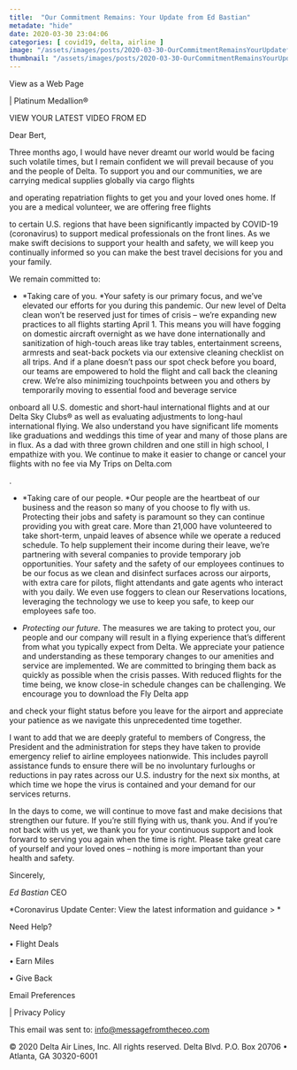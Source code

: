 ```yaml
---
title:  "Our Commitment Remains: Your Update from Ed Bastian"
metadate: "hide"
date: 2020-03-30 23:04:06
categories: [ covid19, delta, airline ]
image: "/assets/images/posts/2020-03-30-OurCommitmentRemainsYourUpdatefromEdBastian_full.png"
thumbnail: "/assets/images/posts/2020-03-30-OurCommitmentRemainsYourUpdatefromEdBastian.png"
---
```

  View as a Web Page

 | Platinum Medallion®

VIEW YOUR LATEST VIDEO FROM ED


Dear Bert,

Three months ago, I would have never dreamt our world would be facing such
volatile times, but I remain confident we will prevail because of you and
the people of Delta. To support you and our communities, we are carrying
medical supplies globally via cargo flights

and operating repatriation flights to get you and your loved ones home. If
you are a medical volunteer, we are offering free flights

to certain U.S. regions that have been significantly impacted by COVID-19
(coronavirus) to support medical professionals on the front lines. As we
make swift decisions to support your health and safety, we will keep you
continually informed so you can make the best travel decisions for you and
your family.

We remain committed to:

   - *Taking care of you. *Your safety is our primary focus, and we’ve
   elevated our efforts for you during this pandemic. Our new level of Delta
   clean won’t be reserved just for times of crisis – we’re expanding new
   practices to all flights starting April 1. This means you will have fogging
   on domestic aircraft overnight as we have done internationally and
   sanitization of high-touch areas like tray tables, entertainment screens,
   armrests and seat-back pockets via our extensive cleaning checklist on all
   trips. And if a plane doesn’t pass our spot check before you board, our
   teams are empowered to hold the flight and call back the cleaning crew.
   We’re also minimizing touchpoints between you and others by temporarily
   moving to essential food and beverage service
   
   onboard all U.S. domestic and short-haul international flights and at our
   Delta Sky Clubs® as well as evaluating adjustments to long-haul
   international flying. We also understand you have significant life moments
   like graduations and weddings this time of year and many of those plans are
   in flux. As a dad with three grown children and one still in high school, I
   empathize with you. We continue to make it easier to change or cancel your
   flights with no fee via My Trips on Delta.com
   
   .


   - *Taking care of our people. *Our people are the heartbeat of our
   business and the reason so many of you choose to fly with us. Protecting
   their jobs and safety is paramount so they can continue providing you with
   great care. More than 21,000 have volunteered to take short-term, unpaid
   leaves of absence while we operate a reduced schedule. To help supplement
   their income during their leave, we’re partnering with several companies to
   provide temporary job opportunities. Your safety and the safety of our
   employees continues to be our focus as we clean and disinfect surfaces
   across our airports, with extra care for pilots, flight attendants and gate
   agents who interact with you daily. We even use foggers to clean our
   Reservations locations, leveraging the technology we use to keep you safe,
   to keep our employees safe too.


   - *Protecting our future.* The measures we are taking to protect you,
   our people and our company will result in a flying experience that’s
   different from what you typically expect from Delta. We appreciate your
   patience and understanding as these temporary changes to our amenities and
   service are implemented. We are committed to bringing them back as quickly
   as possible when the crisis passes. With reduced flights for the time
   being, we know close-in schedule changes can be challenging. We encourage
   you to download the Fly Delta app
   
   and check your flight status before you leave for the airport and
   appreciate your patience as we navigate this unprecedented time together.

I want to add that we are deeply grateful to members of Congress, the
President and the administration for steps they have taken to provide
emergency relief to airline employees nationwide. This includes payroll
assistance funds to ensure there will be no involuntary furloughs or
reductions in pay rates across our U.S. industry for the next six months,
at which time we hope the virus is contained and your demand for our
services returns.

In the days to come, we will continue to move fast and make decisions that
strengthen our future. If you’re still flying with us, thank you. And if
you’re not back with us yet, we thank you for your continuous support and
look forward to serving you again when the time is right. Please take great
care of yourself and your loved ones – nothing is more important than your
health and safety.


Sincerely,



*Ed Bastian*
CEO

*Coronavirus Update Center: View the latest information and guidance >
*

Need Help?

•
Flight Deals

•
Earn Miles

•
Give Back







Email Preferences

 |
Privacy Policy

This email was sent to: info@messagefromtheceo.com

© 2020 Delta Air Lines, Inc. All rights reserved.
Delta Blvd. P.O. Box 20706 • Atlanta, GA 30320-6001

